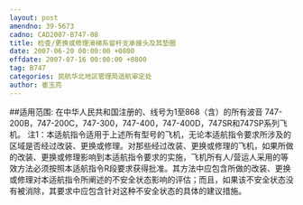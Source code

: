 ```yaml
---
layout: post
amendno: 39-5673
cadno: CAD2007-B747-08
title: 检查/更换或修理滑梯系留杆支承接头及其垫圈
date: 2007-06-20 00:00:00 +0800
effdate: 2007-07-16 00:00:00 +0800
tag: B747
categories: 民航华北地区管理局适航审定处
author: 崔玉亮
---
```


##适用范围:
在中华人民共和国注册的、线号为1至868（含）的所有波音 747-200B，747-200C，747-300，747-400，747-400D，747SR和747SP系列飞机。
注1：本适航指令适用于上述所有型号的飞机，无论本适航指令要求所涉及的区域是否经过改装、更换或修理。对那些经过改装、更换或修理的飞机，如果所做的改装、更换或修理影响到本适航指令要求的实施，飞机所有人/营运人采用的等效方法必须按照本适航指令R段要求获得批准。其方法中应包含所做的改装、更换或修理对本适航指令所阐述的不安全状态影响的评估；而且，如果该不安全状态没有被消除，其要求中应包含针对这种不安全状态的具体的建议措施。

